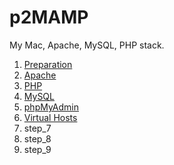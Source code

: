 # p2MAMP
My Mac, Apache, MySQL, PHP stack.

1. [Preparation](docs/01_Preparation.md)
2. [Apache](docs/02_Apache.md)
3. [PHP](docs/03_PHP.md)
4. [MySQL](docs/04_MySQL.md)
5. [phpMyAdmin](docs/05_phpMyAdmin.md)
6. [Virtual Hosts](docs/06_vhosts.md)
7. step_7
8. step_8
9. step_9


